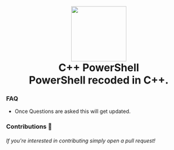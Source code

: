 <h1 align="center">
    <img src="https://static.thenounproject.com/png/2341691-200.png" width="150px"><br>
        C++ PowerShell
        <br>PowerShell recoded in C++.</br>
</h1>

### FAQ
- Once Questions are asked this will get updated.

### Contributions 🎉
###### If you're interested in contributing simply open a pull request!
